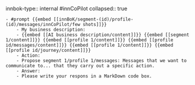 innbok-type:: internal
#innCoPilot
collapsed:: true

	- #prompt {{embed [[innBoK/segment-(id)/profile-(id)/messages/innCoPilot/few shots]]}}
		- My business description:
		- {{embed [[AI business description/content]]}} {{embed [[segment 1/content]]}} {{embed [[profile 1/content]]}} {{embed [[profile id/messages/content]]}} {{embed [[profile 1/content]]}} {{embed [[profile id/journey/content]]}}
		- Action:
		- Propose segment 1/profile 1/messages: Messages that we want to communicate to... that they carry out a specific action.
		- Answer:
		- Please write your respons in a MarkDown code box.